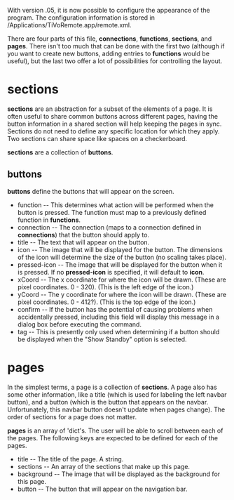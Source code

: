 With version .05, it is now possible to configure the appearance of the program.  The configuration information is stored in /Applications/TiVoRemote.app/remote.xml.

There are four parts of this file, **connections**, **functions**, **sections**, and **pages**.  There isn't too much that can be done with the first two (although if you want to create new buttons, adding entries to **functions** would be useful), but the last two offer a lot of possibilities for controlling the layout.

# sections #

**sections** are an abstraction for a subset of the elements of a page.  It is often useful to share common buttons across different pages, having the button information in a shared section will help keeping the pages in sync.  Sections do not need to define any specific location for which they apply.  Two sections can share space like spaces on a checkerboard.

**sections** are a collection of **buttons**.

## buttons ##

**buttons** define the buttons that will appear on the screen.
  * function -- This determines what action will be performed when the button is pressed.  The function must map to a previously defined function in **functions**.
  * connection -- The connection (maps to a connection defined in **connections**) that the button should apply to.
  * title -- The text that will appear on the button.
  * icon -- The image that will be displayed for the button.  The dimensions of the icon will determine the size of the button (no scaling takes place).
  * pressed-icon -- The image that will be displayed for the button when it is pressed.  If no **pressed-icon** is specified, it will default to **icon**.
  * xCoord -- The x coordinate for where the icon will be drawn.  (These are pixel coordinates. 0 - 320).  (This is the left edge of the icon.)
  * yCoord -- The y coordinate for where the icon will be drawn.  (These are pixel coordinates.  0 - 412?).  (This is the top edge of the icon.)
  * confirm -- If the button has the potential of causing problems when accidentally pressed, including this field will display this message in a dialog box before executing the command.
  * tag -- This is presently only used when determining if a button should be displayed when the "Show Standby" option is selected.


# pages #

In the simplest terms, a page is a collection of **sections**.  A page also has some other information, like a title (which is used for labeling the left navbar button), and a button (which is the button that appears on the navbar.  Unfortunately, this navbar button doesn't update when pages change).  The order of sections for a page does not matter.

**pages** is an array of 'dict's.  The user will be able to scroll between each of the pages.
The following keys are expected to be defined for each of the pages.
  * title -- The title of the page.  A string.
  * sections -- An array of the sections that make up this page.
  * background -- The image that will be displayed as the background for this page.
  * button -- The button that will appear on the navigation bar.